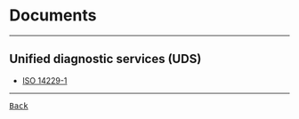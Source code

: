 # Documents

---

## Unified diagnostic services (UDS)

- [ISO 14229-1](https://www.iso.org/standard/72439.html)

---

[<kbd> Back </kbd>](./../AUTOSAR.md)
